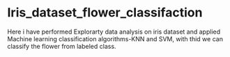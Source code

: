 # Iris_dataset_flower_classifaction
Here i have performed Explorarty data analysis on iris dataset and applied Machine learning classification algorithms-KNN and SVM, with thid we can classify the flower from labeled class.
